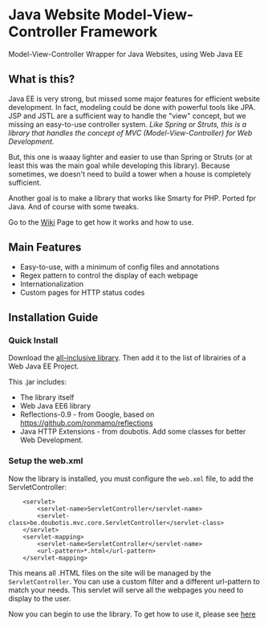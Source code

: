 # Java Website Model-View-Controller Framework
Model-View-Controller Wrapper for Java Websites, using Web Java EE

## What is this?

Java EE is very strong, but missed some major features for efficient website development. In fact, modeling could be done with powerful tools like JPA. JSP and JSTL are a sufficient way to handle the "view" concept, but we missing an easy-to-use controller system. *Like Spring or Struts, this is a library that handles the concept of MVC (Model-View-Controller) for Web Development.*

But, this one is waaay lighter and easier to use than Spring or Struts (or at least this was the main goal while developing this library). Because sometimes, we doesn't need to build a tower when a house is completely sufficient.

Another goal is to make a library that works like Smarty for PHP. Ported fpr Java. And of course with some tweaks.

Go to the [Wiki](https://github.com/doubotis/java-website-mvc/wiki) Page to get how it works and how to use.

## Main Features
* Easy-to-use, with a minimum of config files and annotations
* Regex pattern to control the display of each webpage
* Internationalization
* Custom pages for HTTP status codes

## Installation Guide

### Quick Install

Download the [all-inclusive library](https://github.com/doubotis/java-website-mvc/blob/master/store/java-website-mvc.jar).
Then add it to the list of librairies of a Web Java EE Project.

This .jar includes:
* The library itself
* Web Java EE6 library
* Reflections-0.9 - from Google, based on https://github.com/ronmamo/reflections
* Java HTTP Extensions - from doubotis. Add some classes for better Web Development.

### Setup the web.xml
Now the library is installed, you must configure the `web.xml` file, to add the ServletController:

```
    <servlet>
        <servlet-name>ServletController</servlet-name>
        <servlet-class>be.doubotis.mvc.core.ServletController</servlet-class>
    </servlet>
    <servlet-mapping>
        <servlet-name>ServletController</servlet-name>
        <url-pattern>*.html</url-pattern>
    </servlet-mapping>
```

This means all .HTML files on the site will be managed by the `ServletController`.
You can use a custom filter and a different url-pattern to match your needs.
This servlet will serve all the webpages you need to display to the user.

Now you can begin to use the library. To get how to use it, please see [here]()
